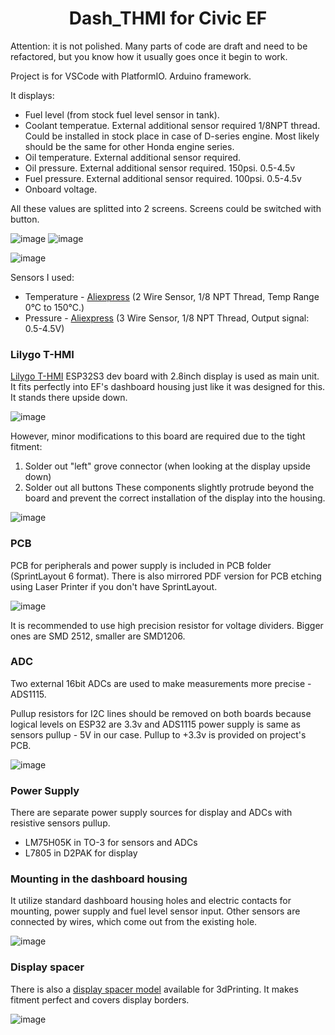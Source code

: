 <h1 align = "center"> Dash_THMI for Civic EF</h1>

Attention: it is not polished. Many parts of code are draft and need to be refactored, but you know how it usually goes once it begin to work.

Project is for VSCode with PlatformIO. 
Arduino framework.

It displays:
- Fuel level (from stock fuel level sensor in tank).
- Coolant temperatue. External additional sensor required 1/8NPT thread. Could be installed in stock place in case of D-series engine. Most likely should be the same for other Honda engine series.
- Oil temperature. External additional sensor required.
- Oil pressure. External additional sensor required. 150psi. 0.5-4.5v
- Fuel pressure. External additional sensor required. 100psi. 0.5-4.5v
- Onboard voltage.

All these values are splitted into 2 screens. Screens could be switched with button.

![image](./readme_images/screen1.jpg) ![image](./readme_images/screen2.jpg)


![image](./readme_images/photo.jpg)

Sensors I used:
- Temperature - [Aliexpress](https://www.aliexpress.com/item/32841863847.html) (2 Wire Sensor, 1/8 NPT Thread, Temp Range 0°C to 150°C.)
- Pressure - [Aliexpress](https://www.aliexpress.com/item/1005002854614444.html) (3 Wire Sensor, 1/8 NPT Thread, Output signal: 0.5-4.5V)

### Lilygo T-HMI

[Lilygo T-HMI](https://www.lilygo.cc/products/t-hmi) ESP32S3 dev board with 2.8inch display is used as main unit. It fits perfectly into EF's dashboard housing just like it was designed for this.
It stands there upside down.

![image](./readme_images/t_hmi.png)

However, minor modifications to this board are required due to the tight fitment:
1. Solder out "left" grove connector (when looking at the display upside down)
2. Solder out all buttons
These components slightly protrude beyond the board and prevent the correct installation of the display into the housing.

![image](./readme_images/solder_out.png)


### PCB

PCB for peripherals and power supply is included in PCB folder (SprintLayout 6 format). 
There is also mirrored PDF version for PCB etching using Laser Printer if you don't have SprintLayout.

![image](./readme_images/PCB.png)

It is recommended to use high precision resistor for voltage dividers. Bigger ones are SMD 2512, smaller are SMD1206.

### ADC

Two external 16bit ADCs are used to make measurements more precise - ADS1115.

Pullup resistors for I2C lines should be removed on both boards because logical levels on ESP32 are 3.3v and ADS1115 power supply is same as sensors pullup - 5V in our case. Pullup to +3.3v is provided on project's PCB.

![image](./readme_images/ADS1115.png)

### Power Supply

There are separate power supply sources for display and ADCs with resistive sensors pullup.
- LM75H05K in TO-3 for sensors and ADCs
- L7805 in D2PAK for display

### Mounting in the dashboard housing

It utilize standard dashboard housing holes and electric contacts for mounting, power supply and fuel level sensor input.
Other sensors are connected by wires, which come out from the existing hole. 

![image](./readme_images/mount_points.png)

### Display spacer
There is also a [display spacer model](./DisplaySpacer.stl) available for 3dPrinting. It makes fitment perfect and covers display borders.

![image](./readme_images/DisplaySpacer.png)
